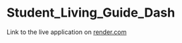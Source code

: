 # Student_Living_Guide_Dash

Link to the live application on [render.com](https://yurui-student-living-dash.onrender.com/)
